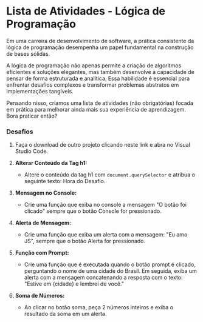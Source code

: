 # Lista de Atividades - Lógica de Programação

Em uma carreira de desenvolvimento de software, a prática consistente da lógica de programação desempenha um papel fundamental na construção de bases sólidas.

A lógica de programação não apenas permite a criação de algoritmos eficientes e soluções elegantes, mas também desenvolve a capacidade de pensar de forma estruturada e analítica. Essa habilidade é essencial para enfrentar desafios complexos e transformar problemas abstratos em implementações tangíveis.

Pensando nisso, criamos uma lista de atividades (não obrigatórias) focada em prática para melhorar ainda mais sua experiência de aprendizagem. Bora praticar então?

### Desafios
1. Faça o download de outro projeto clicando neste link e abra no Visual Studio Code.

2. **Alterar Conteúdo da Tag h1:**
   - Altere o conteúdo da tag h1 com `document.querySelector` e atribua o seguinte texto: Hora do Desafio.

3. **Mensagem no Console:**
   - Crie uma função que exiba no console a mensagem "O botão foi clicado" sempre que o botão Console for pressionado.

4. **Alerta de Mensagem:**
   - Crie uma função que exiba um alerta com a mensagem: "Eu amo JS", sempre que o botão Alerta for pressionado.

5. **Função com Prompt:**
   - Crie uma função que é executada quando o botão prompt é clicado, perguntando o nome de uma cidade do Brasil. Em seguida, exiba um alerta com a mensagem concatenando a resposta com o texto: "Estive em {cidade} e lembrei de você."

6. **Soma de Números:**
   - Ao clicar no botão soma, peça 2 números inteiros e exiba o resultado da soma em um alerta.
